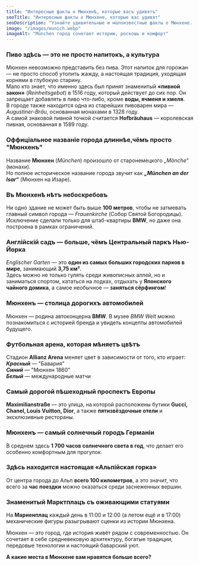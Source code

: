 ```yaml
---
title: "Интересные факты о Мюнхенѣ, которые васъ удивятъ"
seoTitle: "Интересные факты о Мюнхене, которые вас удивят"
seoDescription: "Узнайте удивительные и малоизвестные факты о Мюнхене. История города, культура, достопримечательности и уникальные моменты, которые делают Мюнхен таким особенным."
image: "/images/munich.webp"
imageAlt: "München город сочетает историю, роскошь и комфорт"
---
```


### Пиво здѣсь — это не просто напитокъ, а культура 
Мюнхен невозможно представить без пива. Этот напиток для горожан — не просто способ утолить жажду, а настоящая традиция, уходящая корнями в глубокую старину.  
Мало кто знает, что именно здесь был принят знаменитый **«пивной закон»** (*Reinheitsgebot*) в 1516 году, который действует до сих пор. Он запрещает добавлять в пиво что-либо, кроме **воды, ячменя и хмеля**.  
В городе также находится одна из старейших пивоварен мира — *Augustiner-Bräu*, основанная монахами в 1328 году.  
А самой знаковой пивной точкой считается **Hofbräuhaus** — королевская пивная, основанная в 1589 году.  

### Оффиціальное названіе города длиннѣе,чёмъ​ просто "Мюнхенъ" 
Название **Мюнхен** (*München*) произошло от старонемецкого *„Mönche“* (монахи).  
Но полное историческое название города звучит как ***„München an der Isar“*** (Мюнхен на Изаре).  

### Въ Мюнхенѣ нѣтъ небоскребовъ  
Ни одно здание не может быть выше **100 метров**, чтобы не затмевать главный символ города — *Frauenkirche* (Собор Святой Богородицы).  
Исключение сделали только для штаб-квартиры **BMW**, но даже она построена в рамках ограничений.  

### Англійскій садъ — больше, ​чёмъ​ Центральный паркъ Нью-Йорка  
*Englischer Garten* — это **один из самых больших городских парков в мире**, занимающий **3,75 км²**.  
Здесь можно не только гулять среди живописных аллей, но и заниматься спортом, кататься на лодках, отдыхать у **Японского чайного домика**, а самое необычное — **заняться сёрфингом**!  

### Мюнхенъ — столица дорогихъ автомобилей
Мюнхен — родина автоконцерна **BMW**. В музее *BMW Welt* можно познакомиться с историей бренда и увидеть концепты автомобилей будущего.  

### Футбольная арена, которая мѣняетъ цвѣтъ 
Стадион **Allianz Arena** меняет цвет в зависимости от того, кто играет:  
***Красный*** — "Бавария"  
***Синий*** — "Мюнхен 1860"  
***Белый*** — международные матчи  

### Самый дорогой пѣшеходный проспектъ Европы  
**Maximilianstraße** — это улица, на которой расположены бутики **Gucci, Chanel, Louis Vuitton, Dior**, а также **пятизвёздочные отели** и эксклюзивные рестораны.  

### Мюнхенъ — самый солнечный городъ Германіи  
В среднем здесь **1 700 часов солнечного света в год**, что делает его особенно комфортным для прогулок.  

### Здѣсь находится настоящая «Альпійская горка» 
От центра города до Альп **всего 100 километров**, а это значит, что всего за **час поездки** можно оказаться среди заснеженных вершин.  

### Знаменитый Марктплацъ съ оживающими статуями
На **Мариенплац** каждый день в 11:00 и 12:00 (а летом ещё и в 17:00) механические фигуры разыгрывают сценки из истории Мюнхена.  

Мюнхен — это город, где история живёт рядом с современностью. Он сочетает в себе средневековую архитектуру, богатые традиции, передовые технологии и настоящий баварский уют.  

**А какие места в Мюнхене вам нравятся больше всего?**

